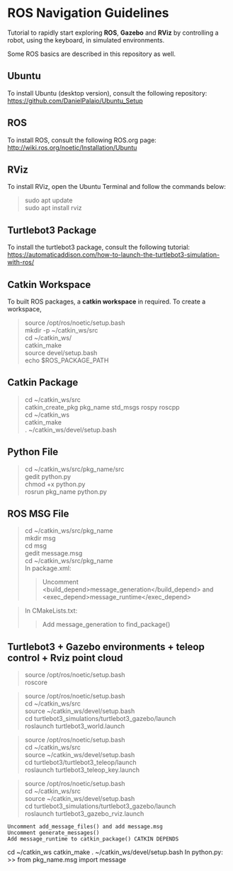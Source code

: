 # ROS Navigation Guidelines

Tutorial to rapidly start exploring **ROS**, **Gazebo** and **RViz** by controlling a robot, using the keyboard, in simulated environments.  

Some ROS basics are described in this repository as well.  

## Ubuntu 

To install Ubuntu (desktop version), consult the following repository:  
https://github.com/DanielPalaio/Ubuntu_Setup  

## ROS

To install ROS, consult the following ROS.org page:  
http://wiki.ros.org/noetic/Installation/Ubuntu  

## RViz

To install RViz, open the Ubuntu Terminal and follow the commands below:  
> sudo apt update  
> sudo apt install rviz  

## Turtlebot3 Package  

To install the turtlebot3 package, consult the following tutorial:   
https://automaticaddison.com/how-to-launch-the-turtlebot3-simulation-with-ros/  

## Catkin Workspace  

To built ROS packages, a **catkin workspace** in required. To create a workspace,  
> source /opt/ros/noetic/setup.bash  
> mkdir -p ~/catkin_ws/src  
> cd ~/catkin_ws/  
> catkin_make  
> source devel/setup.bash  
> echo $ROS_PACKAGE_PATH  

## Catkin Package

> cd ~/catkin_ws/src  
> catkin_create_pkg pkg_name std_msgs rospy roscpp  
> cd ~/catkin_ws  
> catkin_make  
> . ~/catkin_ws/devel/setup.bash  

## Python File  

> cd ~/catkin_ws/src/pkg_name/src  
> gedit python.py  
> chmod +x python.py  
> rosrun pkg_name python.py  

## ROS MSG File  

> cd ~/catkin_ws/src/pkg_name  
> mkdir msg  
> cd msg  
> gedit message.msg  
> cd ~/catkin_ws/src/pkg_name  
> In package.xml:  
>> Uncomment <build_depend>message_generation</build_depend> and  <exec_depend>message_runtime</exec_depend>  

> In CMakeLists.txt:  
>> Add message_generation to find_package()  

## Turtlebot3 + Gazebo environments + teleop control + Rviz point cloud

> source /opt/ros/noetic/setup.bash		
> roscore		

> source /opt/ros/noetic/setup.bash  
> cd ~/catkin_ws/src  
> source ~/catkin_ws/devel/setup.bash  
> cd turtlebot3_simulations/turtlebot3_gazebo/launch  
> roslaunch turtlebot3_world.launch  

> source /opt/ros/noetic/setup.bash		 
> cd ~/catkin_ws/src				 
> source ~/catkin_ws/devel/setup.bash		
> cd turtlebot3/turtlebot3_teleop/launch	 
> roslaunch turtlebot3_teleop_key.launch	

> source /opt/ros/noetic/setup.bash  
> cd ~/catkin_ws/src  
> source ~/catkin_ws/devel/setup.bash  
> cd turtlebot3_simulations/turtlebot3_gazebo/launch  
> roslaunch turtlebot3_gazebo_rviz.launch  


	Uncomment add_message_files() and add message.msg
	Uncomment generate_messages()
	Add message_runtime to catkin_package() CATKIN DEPENDS
cd ~/catkin_ws
catkin_make
. ~/catkin_ws/devel/setup.bash
In python.py:	
	>> from pkg_name.msg import message
